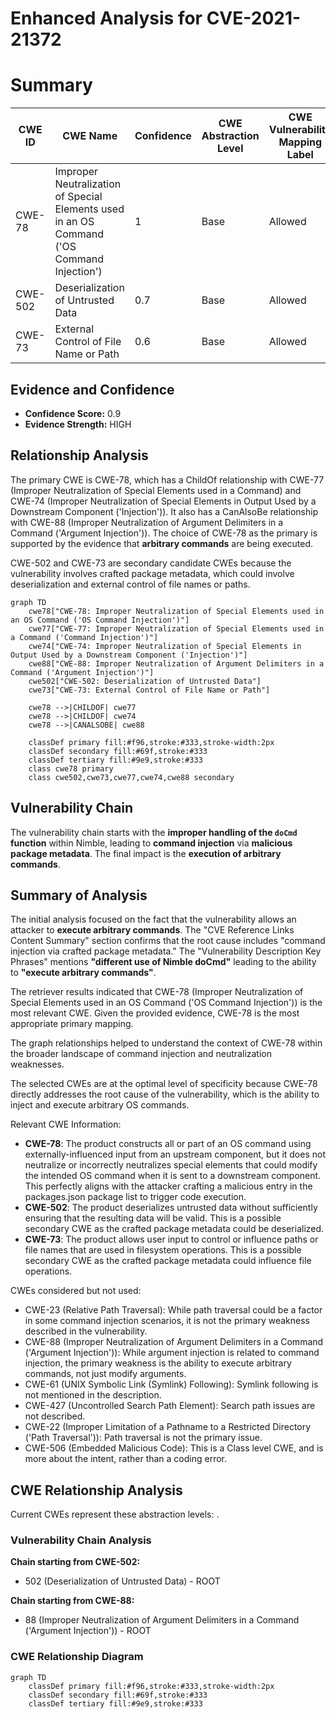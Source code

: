 # Enhanced Analysis for CVE-2021-21372

# Summary
| CWE ID | CWE Name | Confidence | CWE Abstraction Level | CWE Vulnerability Mapping Label | CWE-Vulnerability Mapping Notes |
|---|---|---|---|---|---|
| CWE-78 | Improper Neutralization of Special Elements used in an OS Command ('OS Command Injection') | 1 | Base | Allowed | Primary CWE |
| CWE-502 | Deserialization of Untrusted Data | 0.7 | Base | Allowed | Secondary Candidate |
| CWE-73 | External Control of File Name or Path | 0.6 | Base | Allowed | Secondary Candidate |

## Evidence and Confidence

*   **Confidence Score:** 0.9
*   **Evidence Strength:** HIGH

## Relationship Analysis
The primary CWE is CWE-78, which has a ChildOf relationship with CWE-77 (Improper Neutralization of Special Elements used in a Command) and CWE-74 (Improper Neutralization of Special Elements in Output Used by a Downstream Component ('Injection')). It also has a CanAlsoBe relationship with CWE-88 (Improper Neutralization of Argument Delimiters in a Command ('Argument Injection')). The choice of CWE-78 as the primary is supported by the evidence that **arbitrary commands** are being executed.

CWE-502 and CWE-73 are secondary candidate CWEs because the vulnerability involves crafted package metadata, which could involve deserialization and external control of file names or paths.

```mermaid
graph TD
    cwe78["CWE-78: Improper Neutralization of Special Elements used in an OS Command ('OS Command Injection')"]
    cwe77["CWE-77: Improper Neutralization of Special Elements used in a Command ('Command Injection')"]
    cwe74["CWE-74: Improper Neutralization of Special Elements in Output Used by a Downstream Component ('Injection')"]
    cwe88["CWE-88: Improper Neutralization of Argument Delimiters in a Command ('Argument Injection')"]
    cwe502["CWE-502: Deserialization of Untrusted Data"]
    cwe73["CWE-73: External Control of File Name or Path"]

    cwe78 -->|CHILDOF| cwe77
    cwe78 -->|CHILDOF| cwe74
    cwe78 -->|CANALSOBE| cwe88
    
    classDef primary fill:#f96,stroke:#333,stroke-width:2px
    classDef secondary fill:#69f,stroke:#333
    classDef tertiary fill:#9e9,stroke:#333
    class cwe78 primary
    class cwe502,cwe73,cwe77,cwe74,cwe88 secondary
```

## Vulnerability Chain
The vulnerability chain starts with the **improper handling of the `doCmd` function** within Nimble, leading to **command injection** via **malicious package metadata**. The final impact is the **execution of arbitrary commands**.

## Summary of Analysis
The initial analysis focused on the fact that the vulnerability allows an attacker to **execute arbitrary commands**. The "CVE Reference Links Content Summary" section confirms that the root cause includes "command injection via crafted package metadata." The "Vulnerability Description Key Phrases" mentions **"different use of Nimble doCmd"** leading to the ability to **"execute arbitrary commands"**.

The retriever results indicated that CWE-78 (Improper Neutralization of Special Elements used in an OS Command ('OS Command Injection')) is the most relevant CWE. Given the provided evidence, CWE-78 is the most appropriate primary mapping.

The graph relationships helped to understand the context of CWE-78 within the broader landscape of command injection and neutralization weaknesses.

The selected CWEs are at the optimal level of specificity because CWE-78 directly addresses the root cause of the vulnerability, which is the ability to inject and execute arbitrary OS commands.

Relevant CWE Information:

*   **CWE-78**: The product constructs all or part of an OS command using externally-influenced input from an upstream component, but it does not neutralize or incorrectly neutralizes special elements that could modify the intended OS command when it is sent to a downstream component. This perfectly aligns with the attacker crafting a malicious entry in the packages.json package list to trigger code execution.
*   **CWE-502**: The product deserializes untrusted data without sufficiently ensuring that the resulting data will be valid. This is a possible secondary CWE as the crafted package metadata could be deserialized.
*   **CWE-73**: The product allows user input to control or influence paths or file names that are used in filesystem operations. This is a possible secondary CWE as the crafted package metadata could influence file operations.

CWEs considered but not used:

*   CWE-23 (Relative Path Traversal): While path traversal could be a factor in some command injection scenarios, it is not the primary weakness described in the vulnerability.
*   CWE-88 (Improper Neutralization of Argument Delimiters in a Command ('Argument Injection')): While argument injection is related to command injection, the primary weakness is the ability to execute arbitrary commands, not just modify arguments.
*   CWE-61 (UNIX Symbolic Link (Symlink) Following): Symlink following is not mentioned in the description.
*   CWE-427 (Uncontrolled Search Path Element): Search path issues are not described.
*   CWE-22 (Improper Limitation of a Pathname to a Restricted Directory ('Path Traversal')): Path traversal is not the primary issue.
*   CWE-506 (Embedded Malicious Code): This is a Class level CWE, and is more about the intent, rather than a coding error.


## CWE Relationship Analysis

Current CWEs represent these abstraction levels: .


### Vulnerability Chain Analysis

**Chain starting from CWE-502:**
- 502 (Deserialization of Untrusted Data) - ROOT


**Chain starting from CWE-88:**
- 88 (Improper Neutralization of Argument Delimiters in a Command ('Argument Injection')) - ROOT



### CWE Relationship Diagram

```mermaid
graph TD
    classDef primary fill:#f96,stroke:#333,stroke-width:2px
    classDef secondary fill:#69f,stroke:#333
    classDef tertiary fill:#9e9,stroke:#333
```